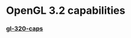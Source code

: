 # OpenGL 3.2 capabilities

### [gl-320-caps](https://github.com/elect86/jogl-samples/blob/master/jogl-samples/src/tests/gl_320/caps/Gl_320_caps.java) 
